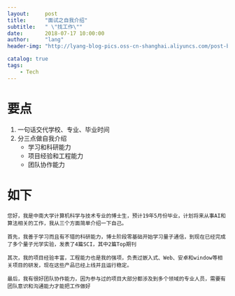 ```yaml
---
layout:     post
title:      "面试之自我介绍"
subtitle:   " \"找工作\""
date:       2018-07-17 10:00:00
author:     "lang"
header-img: "http://lyang-blog-pics.oss-cn-shanghai.aliyuncs.com/post-bg-2017/0330/170330.jpg"

catalog: true
tags:
    - Tech
---
```


# 要点

1. 一句话交代学校、专业、毕业时间
2. 分三点做自我介绍
    * 学习和科研能力
    * 项目经验和工程能力
    * 团队协作能力

# 如下

    您好，我是中南大学计算机科学与技术专业的博士生，预计19年5月份毕业，计划将来从事AI和算法相关的工作，我从三个方面简单介绍一下自己。

    首先，我善于学习而且有不错的科研能力，博士阶段零基础开始学习量子通信，到现在已经完成了多个量子光学实验，发表了4篇SCI，其中2篇Top期刊

    其次，我的项目经验丰富，工程能力也是我的强项，负责过嵌入式、Web、安卓和window等相关项目的研发，现在这些产品已经上线并且运行稳定。

    最后，我有很好团队协作能力，因为参与过的项目大部分都涉及到多个领域的专业人员，需要有团队意识和沟通能力才能把工作做好

